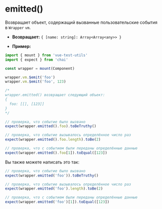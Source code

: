 # emitted()

Возвращает объект, содержащий вызванные пользовательские события в `Wrapper` `vm`.

- **Возвращает:** `{ [name: string]: Array<Array<any>> }`

- **Пример:**

```js
import { mount } from 'vue-test-utils'
import { expect } from 'chai'

const wrapper = mount(Component)

wrapper.vm.$emit('foo')
wrapper.vm.$emit('foo', 123)

/*
wrapper.emitted() возвращает следующий объект:
{
  foo: [[], [123]]
}
*/

// проверка, что событие было вызвано
expect(wrapper.emitted().foo).toBeTruthy()

// проверка, что событие вызывалось определённое число раз
expect(wrapper.emitted().foo.length).toBe(2)

// проверка, что с событием были переданы определённые данные
expect(wrapper.emitted().foo[1]).toEqual([123])
```

Вы также можете написать это так:

```js
// проверка, что событие было вызвано
expect(wrapper.emitted('foo')).toBeTruthy()

// проверка, что событие вызывалось определённое число раз
expect(wrapper.emitted('foo').length).toBe(2)

// проверка, что с событием были переданы определённые данные
expect(wrapper.emitted('foo')[1]).toEqual([123])
```